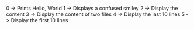0 -> Prints Hello, World
1 -> Displays a confused smiley
2 -> Display the content
3 -> Display the content of two files
4 -> Display the last 10 lines
5 -> Display the first 10 lines
